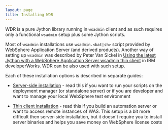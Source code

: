 ```yaml
---
layout: page
title: Installing WDR
---
```


WDR is a pure Jython library running in `wsadmin` client and as such requires only a functional `wsadmin` setup plus some Jython scripts.

Most of `wsadmin` installations use `wsadmin.<bat|sh>` script provided by WebSphere Application Server (and derived products). Another way of setting up `wsadmin` was described by Peter Van Sickel in [Using the latest Jython with a WebSphere Application Server wsadmin thin client](http://www.ibm.com/developerworks/websphere/library/techarticles/1207_vansickel/1207_vansickel.html) in IBM developerWorks. WDR can be also used with such setup.

Each of these installation options is described in separate guides:

* [Server-side installation](install_server.html) - read this if you want to run your scripts on the deployment manager (or standalone server) or if you are developer and want to manage your local WebSphere test environment

* [Thin client installation](install_thin_client.html) - read this if you build an automation server or want to access remote instances of WAS. This setup is a bit more difficult then server-side installation, but it doesn't require you to install server binaries and helps you save money on WebSphere license costs
